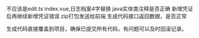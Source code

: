 不应该是edit.ts
index.vue,日志档案4字替换
java实体类注释是否正确
新增凭证后再继续新增凭证错误
zip打包发送给前端
生成代码接口返回数据，是否正常

生成代码直接覆盖到项目，确保已提交所有代码，有问题可以及时回滚记录。